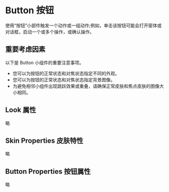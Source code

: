 # Button 按钮
使用“按钮”小部件触发一个动作或一组动作;例如，单击该按钮可能会打开窗体或对话框，启动一个或多个操作，或确认操作。

## 重要考虑因素
以下是 Button 小组件的重要注意事项。
* 您可以为按钮的正常状态和对焦状态指定不同的外观。
* 您可以为按钮的正常状态和对焦状态指定背景图像。
* 为避免相邻小组件出现跳跃效果或重叠，请确保正常皮肤和焦点皮肤的图像大小相同。

## Look 属性
略

## Skin Properties 皮肤特性
略

## Button Properties 按钮属性
略